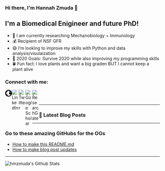 
### Hi there, I'm Hannah Zmuda 👋

## I'm a Biomedical Enigineer and future PhD!
- 🔬 I am currently researching Mechanobiology + Immunology
- 💰 Recipient of NSF GFR
- 😄 I’m looking to improve my skills with Python and data analysis/visulaization
- 🥅 2020 Goals: Survive 2020 while also improving my programming skills
- 🍀 Fun fact: I love plants and want a big graden BUT I cannot keep a plant alive 

### Connect with me:

[<img align="left" alt="hmzmuda.com" width="22px" src="https://raw.githubusercontent.com/iconic/open-iconic/master/svg/globe.svg" />][website]
[<img align="left" alt="LinkedIn" width="22px" src="https://cdn.jsdelivr.net/npm/simple-icons@v3/icons/linkedin.svg" />][linkedin]
[<img align="left" alt="Twitter" width="22px" src="https://cdn.jsdelivr.net/npm/simple-icons@v3/icons/twitter.svg" />][twitter]
[<img align="left" alt="Google Scholar" width="22px" src="https://cdn.jsdelivr.net/npm/simple-icons@3.4.0/icons/googlescholar.svg" />][google scholar]
[<img align="left" alt="ResearchGate" width="22px" src="https://cdn.jsdelivr.net/npm/simple-icons@3.4.0/icons/researchgate.svg" />][researchgate]

<br />
<br />

---

### 📕 Latest Blog Posts
<!-- BLOG-POST-LIST:START -->
<!-- BLOG-POST-LIST:END -->

---
### Go to these amazing GitHubs for the OGs
- [How to make this README.md](https://github.com/codeSTACKr/codeSTACKr)
- [How to make blog post updates](https://github.com/gautamkrishnar/blog-post-workflow)

---

<img align="left" alt="hmzmuda's Github Stats" src="https://github-readme-stats.vercel.app/api?username=hmzmuda&show_icons=true&hide_border=true" />

[website]: https://hmzmuda.com/
[linkedin]: https://www.linkedin.com/in/hannahzmuda
[google scholar]: https://scholar.google.com/citations?user=xDq7lpcAAAAJ&hl=en
[researchgate]: https://www.researchgate.net/profile/Hannah_Zmuda
[twitter]: https://twitter.com/HannahZmuda


